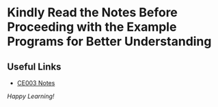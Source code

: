 # Kindly Read the Notes Before Proceeding with the Example Programs for Better Understanding

## Useful Links

- [CE003 Notes](https://github.com/DipsanaRoy/c-extensions/blob/main/CE003_File_IO/CE003_NOTES.md)

*Happy Learning!*
